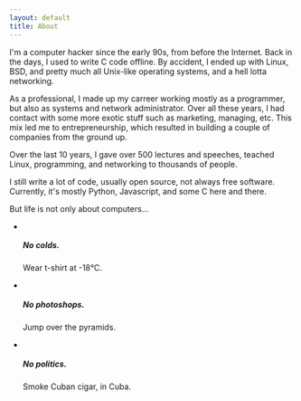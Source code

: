 ```yaml
---
layout: default
title: About
---
```


I'm a computer hacker since the early 90s, from before the Internet.
Back in the days, I used to write C code offline. By accident, I ended up with Linux,
 BSD, and pretty much all Unix-like operating systems, and a hell lotta networking.

As a professional, I made up my carreer working mostly as a programmer,
but also as systems and network administrator. Over all these years, I
 had contact with some more exotic stuff such as marketing, managing, etc. This mix
led me to entrepreneurship, which resulted in building a couple of companies
from the ground up.

Over the last 10 years, I gave over 500 lectures and speeches, teached Linux,
programming, and networking to thousands of people.

I still write a lot of code, usually open source, not always free software.
Currently, it's mostly Python, Javascript, and some C here and there.

But life is not only about computers...

<div class="row">
  <div class="span8">
    <ul class="thumbnails">
      <li class="span8">
        <div class="thumbnail">
          <img src="{{site.prefix}}/img/about/wear-t-shirt-at-minus-18-celsius.jpg" alt="">
          <h5>No colds.</h5>
          <p><i class="icon-ok icon-white"> </i> Wear t-shirt at -18&#x2103;.</p>
        </div>
      </li>
      <li class="span4">
        <div class="thumbnail">
          <img src="{{site.prefix}}/img/about/jump-over-the-pyramids.jpg" alt="">
          <h5>No photoshops.</h5>
          <p><i class="icon-ok icon-white"> </i> Jump over the pyramids.</p>
        </div>
      </li>
      <li class="span4">
        <div class="thumbnail">
          <img src="{{site.prefix}}/img/about/smoke-cuban-cigar-in-cuba.jpg" alt="">
          <h5>No politics.</h5>
          <p><i class="icon-ok icon-white"> </i> Smoke Cuban cigar, in Cuba.</p>
        </div>
      </li>
    </ul>
  </div>
</div>
